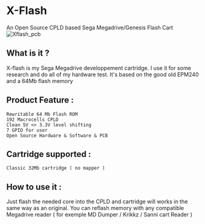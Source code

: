 # X-Flash
An Open Source CPLD based Sega Megadrive/Genesis Flash Cart 
![Xflash_pcb](https://github.com/X-death25/X-Flash/blob/main/gfx/1607079401089.JPEG)

What is it ?
-----

X-flash is my Sega Megadrive developpement cartridge.
I use it for some research and do all of my hardware test.
It's based on the good old EPM240 and a 64Mb flash memory

Product Feature :
-----

    Rewritable 64 Mb Flash ROM
    192 Macrocells CPLD
    Clean 5V <> 3.3V level shifting
    7 GPIO for user
    Open Source Hardware & Software & PCB

Cartridge supported :
-----
    Classic 32Mb cartridge ( no mapper )
    
    
How to use it :
-----

Just flash the needed core into the CPLD and cartridge will works in the same way as an original.
You can reflash memory with any compatible Megadrive reader ( for exemple MD Dumper / Krikkz / Sanni cart Reader )
